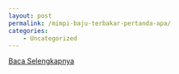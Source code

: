 ```yaml
---
layout: post
permalink: /mimpi-baju-terbakar-pertanda-apa/
categories:
    - Uncategorized
---
```


[Baca Selengkapnya](/04)